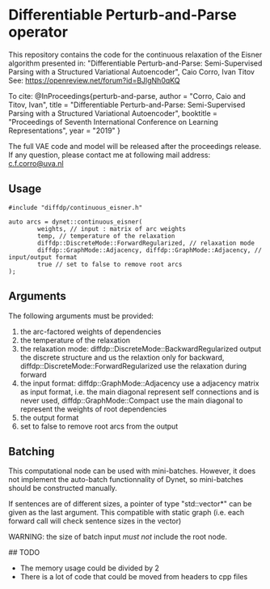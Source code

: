 # Differentiable Perturb-and-Parse operator

This repository contains the code for the continuous relaxation of the Eisner algorithm presented in:
"Differentiable Perturb-and-Parse: Semi-Supervised Parsing with a Structured Variational Autoencoder",
Caio Corro, Ivan Titov
See: https://openreview.net/forum?id=BJlgNh0qKQ

To cite:
@InProceedings{perturb-and-parse,
  author = "Corro, Caio and Titov, Ivan",
  title = "Differentiable Perturb-and-Parse: Semi-Supervised Parsing with a Structured Variational Autoencoder",
  booktitle = "Proceedings of Seventh International Conference on Learning Representations",
  year = "2019"
}

The full VAE code and model will be released after the proceedings release.
If any question, please contact me at following mail address: c.f.corro@uva.nl


## Usage

```
#include "diffdp/continuous_eisner.h"

auto arcs = dynet::continuous_eisner(
        weights, // input : matrix of arc weights
        temp, // temperature of the relaxation
        diffdp::DiscreteMode::ForwardRegularized, // relaxation mode
        diffdp::GraphMode::Adjacency, diffdp::GraphMode::Adjacency, // input/output format
        true // set to false to remove root arcs
);
```


## Arguments

The following arguments must be provided:
1. the arc-factored weights of dependencies
2. the temperature of the relaxation
3. the relaxation mode: diffdp::DiscreteMode::BackwardRegularized output the discrete structure and us
   the relaxtion only for backward, diffdp::DiscreteMode::ForwardRegularized use the relaxation during forward
4. the input format: diffdp::GraphMode::Adjacency use a adjacency matrix as input format, i.e. the main diagonal
   represent self connections and is never used, diffdp::GraphMode::Compact use the main diagonal to represent the weights
   of root dependencies
5. the output format
6. set to false to remove root arcs from the output


## Batching

This computational node can be used with mini-batches.
However, it does not implement the auto-batch functionnality of Dynet, so mini-batches should be constructed manually.

If sentences are of different sizes, a pointer of type "std::vector<unsigned>*" can be given as the last argument.
This compatible with static graph (i.e. each forward call will check sentence sizes in the vector)

WARNING: the size of batch input *must not* include the root node.

## TODO
- The memory usage could be divided by 2
- There is a lot of code that could be moved from headers to cpp files